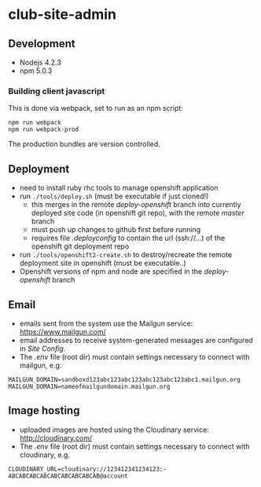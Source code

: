 # club-site-admin

## Development

* Nodejs 4.2.3
* npm 5.0.3

### Building client javascript

This is done via webpack, set to run as an npm script:

```
npm run webpack
npm run webpack-prod
```

The production bundles are version controlled.

## Deployment

* need to install ruby rhc tools to manage openshift application
* run `./tools/deploy.sh` (must be executable if just cloned!)
  * this merges in the remote _deploy-openshift_ branch into currently deployed site code (in openshift git repo), with the remote _master_ branch
  * must push up changes to github first before running
  * requires file _.deployconfig_ to contain the url (ssh://...) of the openshift git deployment repo
* run `./tools/openshift2-create.sh` to destroy/recreate the remote deployment site in openshift (must be executable..)
* Openshift versions of npm and node are specified in the _deploy-openshift_ branch

## Email 

* emails sent from the system use the Mailgun service: https://www.mailgun.com/
* email addresses to receive system-generated messages are configured in _Site Config_.
* The _.env_ file (root dir) must contain settings necessary to connect with mailgun, e.g.

```
MAILGUN_DOMAIN=sandboxd123abc123abc123abc123abc123abc1.mailgun.org
MAILGUN_DOMAIN=nameofmailgundomain.mailgun.org
```

## Image hosting 

* uploaded images are hosted using the Cloudinary service: http://cloudinary.com/
* The _.env_ file (root dir) must contain settings necessary to connect with cloudinary, e.g.

```
CLOUDINARY_URL=cloudinary://123412341234123:-ABCABCABCABCABCABCABCABCAB@account
```
